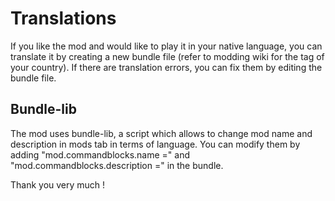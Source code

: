 # Translations
If you like the mod and would like to play it in your native language, you can translate it by creating a new bundle file (refer to modding wiki for the tag of your country). If there are translation errors, you can fix them by editing the bundle file.

## Bundle-lib
The mod uses bundle-lib, a script which allows to change mod name and description in mods tab in terms of language. You can modify them by adding "mod.commandblocks.name =" and "mod.commandblocks.description =" in the bundle.

Thank you very much !
